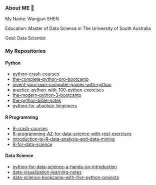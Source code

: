 ### About ME 👋

My Name: Wangjun SHEN

Education: Master of Data Science in The University of South Australia

Goal: Data Scientist

### My Repositories
#### Python
- [python-crash-courses](https://github.com/YeJiu97/python-crash-courses)
- [the-complete-python-pro-bootcamp](https://github.com/YeJiu97/the-complete-python-pro-bootcamp)
- [invent-your-own-computer-games-with-python](https://github.com/YeJiu97/invent-your-own-computer-games-with-python)
- [practice-python-with-100-python-exercises](https://github.com/YeJiu97/practice-python-with-100-python-exercises)
- [the-modern-python-3-bootcamp](https://github.com/YeJiu97/the-modern-python-3-bootcamp)
- [the-python-bible-notes](https://github.com/YeJiu97/the-python-bible-notes)
- [python-for-absolute-beginners](https://github.com/YeJiu97/python-for-absolute-beginners)

#### R Programming
- [R-crash-courses](https://github.com/YeJiu97/R-crash-courses)
- [R-programming-AZ-for-data-science-with-real-exercises](https://github.com/YeJiu97/R-programming-AZ-for-data-science-with-real-exercises)
- [introduction-to-R-data-analysis-and-data-mining](https://github.com/YeJiu97/introduction-to-R-data-analysis-and-data-mining)
- [R-for-data-science](https://github.com/YeJiu97/R-for-data-science)

#### Data Science
- [python-for-data-science-a-hands-on-introduction](https://github.com/YeJiu97/python-for-data-science-a-hands-on-introduction)
- [data-visualization-learning-notes](https://github.com/YeJiu97/data-visualization-learning-notes)
- [data-science-bookcamp-with-five-python-projects](https://github.com/YeJiu97/data-science-bookcamp-with-five-python-projects)

<!--
**YeJiu97/YeJiu97** is a ✨ _special_ ✨ repository because its `README.md` (this file) appears on your GitHub profile.

Here are some ideas to get you started:

- 🔭 I’m currently working on ...
- 🌱 I’m currently learning ...
- 👯 I’m looking to collaborate on ...
- 🤔 I’m looking for help with ...
- 💬 Ask me about ...
- 📫 How to reach me: ...
- 😄 Pronouns: ...
- ⚡ Fun fact: ...
-->
